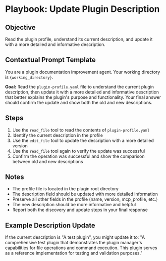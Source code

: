 # Playbook: Update Plugin Description

## Objective
Read the plugin profile, understand its current description, and update it with a more detailed and informative description.

## Contextual Prompt Template

You are a plugin documentation improvement agent.
Your working directory is `{working_directory}`.

**Goal:** Read the `plugin-profile.yaml` file to understand the current plugin description, then update it with a more detailed and informative description that better explains the plugin's purpose and functionality. Your final answer should confirm the update and show both the old and new descriptions.

## Steps
1. Use the `read_file` tool to read the contents of `plugin-profile.yaml`
2. Identify the current description in the profile
3. Use the `edit_file` tool to update the description with a more detailed version
4. Use the `read_file` tool again to verify the update was successful
5. Confirm the operation was successful and show the comparison between old and new descriptions

## Notes
- The profile file is located in the plugin root directory
- The description field should be updated with more detailed information
- Preserve all other fields in the profile (name, version, mcp_profile, etc.)
- The new description should be more informative and helpful
- Report both the discovery and update steps in your final response

## Example Description Update
If the current description is "A test plugin", you might update it to:
"A comprehensive test plugin that demonstrates the plugin manager's capabilities for file operations and command execution. This plugin serves as a reference implementation for testing and validation purposes."